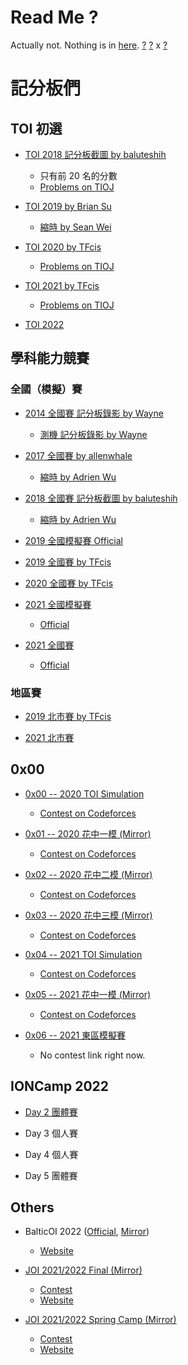 # Read Me ?

Actually not. Nothing is in [here](https://github.com/SorahISA/OI/tree/master/problems). [?](https://sorahisa.github.io/OI/TOI-self_introduction/2019.mp4) [?](https://sorahisa.github.io/OI/TOI-self_introduction/2020.mp4) x [?](https://sorahisa.github.io/OI/TOI-self_introduction/2022.mp4)

# 記分板們

## TOI 初選

- [TOI 2018 記分板截圖 by baluteshih](https://sorahisa.github.io/OI/DumpedRanks/toi2018/Ranking.jpg)
  - 只有前 20 名的分數
  - [Problems on TIOJ](https://tioj.ck.tp.edu.tw/problems/tag/2018-TOI-pre)

- [TOI 2019 by Brian Su](https://toi2019-ranking.brian.su/)
  - [縮時 by Sean Wei](https://youtu.be/y6MWll1w5fU)

- [TOI 2020 by TFcis](https://cms.tfcis.org/dumprank/rank/toi2020/)
  - [Problems on TIOJ](https://tioj.ck.tp.edu.tw/problems/tag/2020-TOI-pre)

- [TOI 2021 by TFcis](https://cms.tfcis.org/dumprank/rank/toi2021/)
  - [Problems on TIOJ](https://tioj.ck.tp.edu.tw/problems/tag/2021-TOI-pre)

- [TOI 2022](https://sorahisa.github.io/OI/DumpedRanks/toi2022/ranking/Ranking.html)

## 學科能力競賽

### 全國（模擬）賽

- [2014 全國賽 記分板錄影 by Wayne](https://youtu.be/NoXGjk2QAHU)
  - [測機 記分板錄影 by Wayne](https://youtu.be/mzdljBoWnic)

- [2017 全國賽 by allenwhale](https://allenwhale.github.io/nhspc2017-scoreboard/)
  - [縮時 by Adrien Wu](https://sorahisa.github.io/OI/DumpedRanks/nhspc2017_fin/Ranking.mp4)

- [2018 全國賽 記分板截圖 by baluteshih](https://sorahisa.github.io/OI/DumpedRanks/nhspc2018_fin/Ranking.jpg)
  - [縮時 by Adrien Wu](https://sorahisa.github.io/OI/DumpedRanks/nhspc2018_fin/Ranking.mp4)

- [2019 全國模擬賽 Official](https://pre-nhspc2019.brian.su/ranking/)

- [2019 全國賽 by TFcis](https://cms.tfcis.org/dumprank/rank/rank25/)

- [2020 全國賽 by TFcis](https://cms.tfcis.org/dumprank/rank/rank133/)

- [2021 全國模擬賽](https://sorahisa.github.io/OI/DumpedRanks/nhspc2021_sim/ranking/Ranking.html)
  - [Official](https://nhspc.cc/2021/ranking/Ranking.html)

- [2021 全國賽](https://sorahisa.github.io/OI/DumpedRanks/nhspc2021_fin/ranking/Ranking.html)
  - [Official](https://nthucp.cs.nthu.edu.tw:8890/Ranking.html)

### 地區賽

- [2019 北市賽 by TFcis](https://cms.tfcis.org/dumprank/rank/rank18/)

- [2021 北市賽](https://sorahisa.github.io/OI/DumpedRanks/nhspc2021_tpe/ranking/Ranking.html)

## 0x00

- [0x00 -- 2020 TOI Simulation](https://sorahisa.github.io/OI/DumpedRanks/0x00/ranking/Ranking.html)
  - [Contest on Codeforces](https://codeforces.com/group/GG44hyrVLY/contest/271250)

- [0x01 -- 2020 花中一模 (Mirror)](https://sorahisa.github.io/OI/DumpedRanks/0x01/ranking/Ranking.html)
  - [Contest on Codeforces](https://codeforces.com/group/GG44hyrVLY/contest/297533)

- [0x02 -- 2020 花中二模 (Mirror)](https://sorahisa.github.io/OI/DumpedRanks/0x02/ranking/Ranking.html)
  - [Contest on Codeforces](https://codeforces.com/group/GG44hyrVLY/contest/298479)

- [0x03 -- 2020 花中三模 (Mirror)](https://sorahisa.github.io/OI/DumpedRanks/0x03/ranking/Ranking.html)
  - [Contest on Codeforces](https://codeforces.com/group/GG44hyrVLY/contest/301661)

- [0x04 -- 2021 TOI Simulation](https://sorahisa.github.io/OI/DumpedRanks/0x04/ranking/Ranking.html)
  - [Contest on Codeforces](https://codeforces.com/group/GG44hyrVLY/contest/316970)

- [0x05 -- 2021 花中一模 (Mirror)](https://sorahisa.github.io/OI/DumpedRanks/0x05/ranking/Ranking.html)
  - [Contest on Codeforces](https://codeforces.com/group/GG44hyrVLY/contest/348662)

- [0x06 -- 2021 東區模擬賽](https://sorahisa.github.io/OI/DumpedRanks/0x06/ranking/Ranking.html)
  - No contest link right now.

## IONCamp 2022

- [Day 2 團體賽](https://sorahisa.github.io/OI/DumpedRanks/ionc2022_d2/ranking/Ranking.html)

- Day 3 個人賽

- Day 4 個人賽

- Day 5 團體賽

## Others

- BalticOI 2022 ([Official](https://sorahisa.github.io/OI/DumpedRanks/balticoi22/ranking/Ranking.html), [Mirror](https://sorahisa.github.io/OI/DumpedRanks/balticoi22-mirror/ranking/Ranking.html))
    -   [Website](https://www.boi2022.de/)

- [JOI 2021/2022 Final (Mirror)](https://sorahisa.github.io/OI/DumpedRanks/joi22_fin-mirror/ranking/Ranking.html)
  - [Contest](https://contests.ioi-jp.org/joi-ho-2022/index.html)
  - [Website](https://www.ioi-jp.org/joi/2021/2022-ho/index.html)
- [JOI 2021/2022 Spring Camp (Mirror)](https://sorahisa.github.io/OI/DumpedRanks/joi22_sc-mirror/ranking/Ranking.html)
    - [Contest](https://contests.ioi-jp.org/joi-sp-2022/index.html)
    - [Website](https://www.ioi-jp.org/camp/2022/2022-sp-tasks/index.html)
